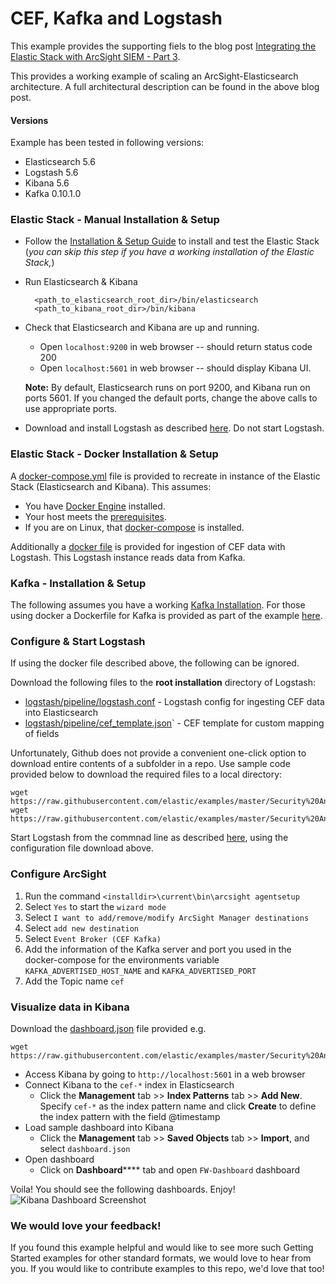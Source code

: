 # CEF, Kafka and Logstash

This example provides the supporting fiels to the blog post [Integrating the Elastic Stack with ArcSight SIEM - Part 3](https://www.elastic.co/blog/integrating-elastic-stack-with-arcsight-siem-part-3).

This provides a working example of scaling an ArcSight-Elasticsearch architecture. A full architectural description can be found in the above blog post.

#### Versions

Example has been tested in following versions:

- Elasticsearch 5.6
- Logstash 5.6
- Kibana 5.6
- Kafka 0.10.1.0

### Elastic Stack - Manual Installation & Setup

* Follow the [Installation & Setup Guide](https://github.com/elastic/examples/blob/master/Installation%20and%20Setup.md) to install and test the Elastic Stack (*you can skip this step if you have a working installation of the Elastic Stack,*)

* Run Elasticsearch & Kibana
  ```shell
    <path_to_elasticsearch_root_dir>/bin/elasticsearch
    <path_to_kibana_root_dir>/bin/kibana
    ```

* Check that Elasticsearch and Kibana are up and running.
  - Open `localhost:9200` in web browser -- should return status code 200
  - Open `localhost:5601` in web browser -- should display Kibana UI.

  **Note:** By default, Elasticsearch runs on port 9200, and Kibana run on ports 5601. If you changed the default ports, change   the above calls to use appropriate ports.

* Download and install Logstash as described [here](https://www.elastic.co/guide/en/logstash/5.1/installing-logstash.html#installing-binary). Do not start Logstash.

### Elastic Stack - Docker Installation & Setup

A [docker-compose.yml](https://github.com/elastic/examples/blob/master/Security%20Analytics/cef_with_kafka/docker-compose.yml) file is provided to recreate in instance of the Elastic Stack (Elasticsearch and Kibana). This assumes:

* You have [Docker Engine](https://docs.docker.com/engine/installation/) installed.
* Your host meets the [prerequisites](https://www.elastic.co/guide/en/elasticsearch/reference/5.1/docker.html#docker-cli-run-prod-mode).
* If you are on Linux, that [docker-compose](https://github.com/docker/compose/releases/latest) is installed.

Additionally a [docker file](https://github.com/elastic/examples/blob/master/Security%20Analytics/cef_with_kafka/logstash/Dockerfile) is provided for ingestion of CEF data with Logstash.  This Logstash instance reads data from Kafka.

### Kafka - Installation & Setup

The following assumes you have a working [Kafka Installation](https://kafka.apache.org/quickstart). For those using docker a Dockerfile for Kafka is provided as part of the example [here](https://github.com/elastic/examples/tree/master/Security%20Analytics/cef_with_kafka/). 


### Configure & Start Logstash

If using the docker file described above, the following can be ignored.

Download the following files to the **root installation** directory of Logstash:

- [logstash/pipeline/logstash.conf](https://github.com/elastic/examples/blob/master/Security%20Analytics/cef_with_kafka/logstash/pipeline/logstash.conf) - Logstash config for ingesting CEF data into Elasticsearch
- [logstash/pipeline/cef_template.json](https://github.com/elastic/examples/blob/master/Security%20Analytics/cef_with_kafka/logstash/pipeline/cef_template.json)` - CEF template for custom mapping of fields

Unfortunately, Github does not provide a convenient one-click option to download entire contents of a subfolder in a repo. Use sample code provided below to download the required files to a local directory:

```
wget https://raw.githubusercontent.com/elastic/examples/master/Security%20Analytics/cef_with_kafka/logstash/pipeline/logstash.conf
wget https://raw.githubusercontent.com/elastic/examples/master/Security%20Analytics/cef_with_kafka/logstash/pipeline/cef_template.json
```

Start Logstash from the commnad line as described [here](https://www.elastic.co/guide/en/logstash/5.1/running-logstash-command-line.html), using the configuration file download above.

### Configure ArcSight

1. Run the command `<installdir>\current\bin\arcsight agentsetup`
1. Select `Yes` to start the `wizard mode`
1. Select `I want to add/remove/modify ArcSight Manager destinations`
1. Select `add new destination`
1. Select `Event Broker (CEF Kafka)`
1. Add the information of the Kafka server and port you used in the docker-compose for the environments variable `KAFKA_ADVERTISED_HOST_NAME` and `KAFKA_ADVERTISED_PORT`
1. Add the Topic name `cef`

### Visualize data in Kibana

Download the [dashboard.json](https://github.com/elastic/examples/blob/master/Security%20Analytics/cef_with_kafka/dashboard.json) file provided e.g.

```
wget https://raw.githubusercontent.com/elastic/examples/master/Security%20Analytics/cef_with_kafka/dashboard.json
```

* Access Kibana by going to `http://localhost:5601` in a web browser
* Connect Kibana to the `cef-*` index in Elasticsearch
    * Click the **Management** tab >> **Index Patterns** tab >> **Add New**. Specify `cef-*` as the index pattern name and click **Create** to define the index pattern with the field @timestamp
* Load sample dashboard into Kibana
    * Click the **Management** tab >> **Saved Objects** tab >> **Import**, and select `dashboard.json`
* Open dashboard
    * Click on **Dashboard****** tab and open `FW-Dashboard` dashboard

Voila! You should see the following dashboards. Enjoy!
![Kibana Dashboard Screenshot](https://github.com/elastic/examples/blob/master/Common%20Data%20Formats/cef/cef_dashboard.png?raw=true)

### We would love your feedback!
If you found this example helpful and would like to see more such Getting Started examples for other standard formats, we would love to hear from you. If you would like to contribute examples to this repo, we'd love that too!
